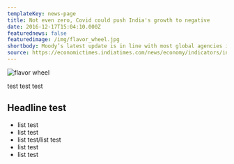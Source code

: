 ```yaml
---
templateKey: news-page
title: Not even zero, Covid could push India's growth to negative
date: 2016-12-17T15:04:10.000Z
featurednews: false
featuredimage: /img/flavor_wheel.jpg
shortbody: Moody’s latest update is in line with most global agencies in forecasting a negative outlook this fiscal.
source: https://economictimes.indiatimes.com/news/economy/indicators/indian-economy-to-contract-in-fy21-lockdown-compounds-economic-challenges-says-moodys/articleshow/75887109.cms
---
```

![flavor wheel](/img/flavor_wheel.jpg)

test test test

## Headline test

* list test
* list test
* list test/list test
* list test
* list test
